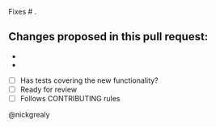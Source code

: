 Fixes # .

Changes proposed in this pull request:
-
-
-

- [ ] Has tests covering the new functionality?
- [ ] Ready for review
- [ ] Follows CONTRIBUTING rules

@nickgrealy